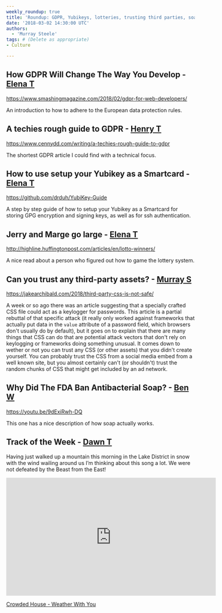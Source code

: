 ```yaml
---
weekly_roundup: true
title: 'Roundup: GDPR, Yubikeys, lotteries, trusting third parties, soap'
date: '2018-03-02 14:30:00 UTC'
authors:
  - 'Murray Steele'
tags: # (Delete as appropriate)
- Culture

---
```


## How GDPR Will Change The Way You Develop - [Elena T](/team#elena-tanasoiu)

https://www.smashingmagazine.com/2018/02/gdpr-for-web-developers/

An introduction to how to adhere to the European data protection rules.

## A techies rough guide to GDPR - [Henry T](/team#henry-turner)

https://www.cennydd.com/writing/a-techies-rough-guide-to-gdpr

The shortest GDPR article I could find with a technical focus.

## How to use setup your Yubikey as a Smartcard - [Elena T](/team#elena-tanasoiu)

https://github.com/drduh/YubiKey-Guide

A step by step guide of how to setup your Yubikey as a Smartcard for storing
GPG encryption and signing keys, as well as for ssh authentication.

## Jerry and Marge go large - [Elena T](/team#elena-tanasoiu)

http://highline.huffingtonpost.com/articles/en/lotto-winners/

A nice read about a person who figured out how to game the lottery system.

## Can you trust any third-party assets? - [Murray S](/team#murray-steele)

https://jakearchibald.com/2018/third-party-css-is-not-safe/

A week or so ago there was an article suggesting that a specially crafted CSS
file could act as a keylogger for passwords.  This article is a partial rebuttal
of that specific attack (it really only worked against frameworks that actually
put data in the `value` attribute of a password field, which browsers don't
usually do by default), but it goes on to explain that there are many things
that CSS can do that are potential attack vectors that don't rely on keylogging
or frameworks doing something unusual.  It comes down to wether or not you can
trust any CSS (or other assets) that you didn't create yourself.  You can
probably trust the CSS from a social media embed from a well known site, but
you almost certainly can't (or shouldn't) trust the random chunks of CSS that
might get included by an ad network.

## Why Did The FDA Ban Antibacterial Soap? - [Ben W](/team/ben-wong)

https://youtu.be/9dExiRwh-DQ

This one has a nice description of how soap actually works.

## Track of the Week - [Dawn T](/team#dawn-turner)

Having just walked up a mountain this morning in the Lake District in snow with
the wind wailing around us I’m thinking about this song a lot. We were not
defeated by the Beast from the East!

<iframe width="560" height="315" src="https://www.youtube.com/embed/ag8XcMG1EX4" frameborder="0" allow="autoplay; encrypted-media" allowfullscreen></iframe>

[Crowded House - Weather With You](https://youtu.be/ag8XcMG1EX4)
